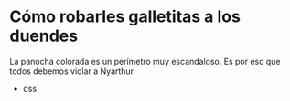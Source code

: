 # Cómo robarles galletitas a los duendes
La panocha colorada es un perímetro muy escandaloso. Es por eso que todos debemos violar a Nyarthur.
- dss